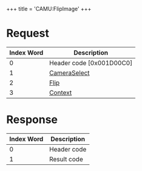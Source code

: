 +++
title = 'CAMU:FlipImage'
+++

# Request

| Index Word | Description                                             |
|------------|---------------------------------------------------------|
| 0          | Header code \[0x001D00C0\]                              |
| 1          | [CameraSelect](Camera_Services#cameraselect "wikilink") |
| 2          | [Flip](Camera_Services#flip "wikilink")                 |
| 3          | [Context](Camera_Services#context "wikilink")           |

# Response

| Index Word | Description |
|------------|-------------|
| 0          | Header code |
| 1          | Result code |

